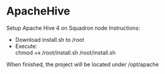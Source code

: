 # ApacheHive
Setup Apache Hive 4 on Squadron node
Instructions: 

* Download install.sh to /root
* Execute:  
  chmod +x /root/install.sh
  /root/install.sh
            
When finished, the project will be located under /opt/apache

